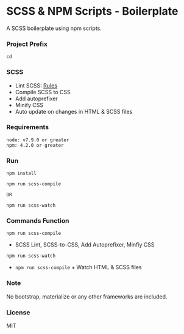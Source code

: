 # SCSS & NPM Scripts - Boilerplate
A SCSS boilerplate using npm scripts.

### Project Prefix
`cd`

### SCSS
  - Lint SCSS: [Rules](https://stylelint.io/user-guide/rules/)
  - Compile SCSS to CSS
  - Add autoprefixer
  - Minify CSS
  - Auto update on changes in HTML & SCSS files

### Requirements
```
node: v7.9.0 or greater
npm: 4.2.0 or greater
```

### Run
```
npm install
```
```
npm run scss-compile

OR

npm run scss-watch
```

### Commands Function

`npm run scss-compile`
  - SCSS Lint, SCSS-to-CSS, Add Autoprefixer, Minfiy CSS

`npm run scss-watch`
  - `npm run scss-compile` + Watch HTML & SCSS files

### Note
No bootstrap, materialize or any other frameworks are included.

### License
MIT
